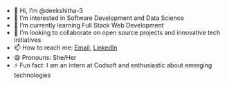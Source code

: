 - 👋 Hi, I’m @deekshitha-3
- 👀 I’m interested in Software Development and Data Science
- 🌱 I’m currently learning Full Stack Web Development
- 💞️ I’m looking to collaborate on open source projects and innovative tech initiatives
- 📫 How to reach me: [Email](mailto:deekshitha1325@example.com), [LinkedIn](https://www.linkedin.com/in/deekshitha-m-b02649254)
- 😄 Pronouns: She/Her
- ⚡ Fun fact: I am an intern at Codsoft and enthusiastic about emerging technologies

<!---
deekshitha-3/deekshitha-3 is a ✨ special ✨ repository because its `README.md` (this file) appears on your GitHub profile.
You can click the Preview link to take a look at your changes.
--->

